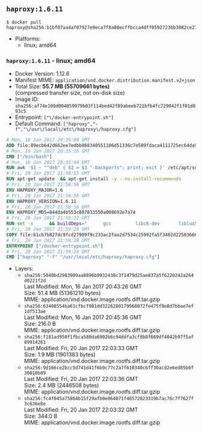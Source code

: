 ## `haproxy:1.6.11`

```console
$ docker pull haproxy@sha256:b1bf07aa4af07927e9eca7f8a80ecffbcca4dff0592723bb3082ce27c2234a50
```

-	Platforms:
	-	linux; amd64

### `haproxy:1.6.11` - linux; amd64

-	Docker Version: 1.12.6
-	Manifest MIME: `application/vnd.docker.distribution.manifest.v2+json`
-	Total Size: **55.7 MB (55709661 bytes)**  
	(compressed transfer size, not on-disk size)
-	Image ID: `sha256:af74e109d004059979b03f114bed42f89abeeb721bfb4fc729042f1f01d093c5`
-	Entrypoint: `["\/docker-entrypoint.sh"]`
-	Default Command: `["haproxy","-f","\/usr\/local\/etc\/haproxy\/haproxy.cfg"]`

```dockerfile
# Mon, 16 Jan 2017 20:35:09 GMT
ADD file:89ecb642d662ee7edbb868340551106d51336c7e589fdaca4111725ec64da957 in / 
# Mon, 16 Jan 2017 20:35:16 GMT
CMD ["/bin/bash"]
# Mon, 16 Jan 2017 20:35:44 GMT
RUN awk '$1 ~ "^deb" { $3 = $3 "-backports"; print; exit }' /etc/apt/sources.list > /etc/apt/sources.list.d/backports.list
# Fri, 20 Jan 2017 21:58:55 GMT
RUN apt-get update 	&& apt-get install -y --no-install-recommends 		liblua5.3-0 		libpcre3 		libssl1.0.0 	&& rm -rf /var/lib/apt/lists/*
# Fri, 20 Jan 2017 21:58:56 GMT
ENV HAPROXY_MAJOR=1.6
# Fri, 20 Jan 2017 21:58:56 GMT
ENV HAPROXY_VERSION=1.6.11
# Fri, 20 Jan 2017 21:58:56 GMT
ENV HAPROXY_MD5=844da4b553c887833550a008692e7a74
# Fri, 20 Jan 2017 21:59:27 GMT
RUN set -x 		&& buildDeps=' 		gcc 		libc6-dev 		liblua5.3-dev 		libpcre3-dev 		libssl-dev 		make 		wget 	' 	&& apt-get update && apt-get install -y $buildDeps --no-install-recommends && rm -rf /var/lib/apt/lists/* 		&& wget -O haproxy.tar.gz "http://www.haproxy.org/download/${HAPROXY_MAJOR}/src/haproxy-${HAPROXY_VERSION}.tar.gz" 	&& echo "$HAPROXY_MD5 *haproxy.tar.gz" | md5sum -c 	&& mkdir -p /usr/src/haproxy 	&& tar -xzf haproxy.tar.gz -C /usr/src/haproxy --strip-components=1 	&& rm haproxy.tar.gz 		&& makeOpts=' 		TARGET=linux2628 		USE_LUA=1 LUA_INC=/usr/include/lua5.3 		USE_OPENSSL=1 		USE_PCRE=1 PCREDIR= 		USE_ZLIB=1 	' 	&& make -C /usr/src/haproxy -j "$(nproc)" all $makeOpts 	&& make -C /usr/src/haproxy install-bin $makeOpts 		&& mkdir -p /usr/local/etc/haproxy 	&& cp -R /usr/src/haproxy/examples/errorfiles /usr/local/etc/haproxy/errors 	&& rm -rf /usr/src/haproxy 		&& apt-get purge -y --auto-remove $buildDeps
# Fri, 20 Jan 2017 21:59:28 GMT
COPY file:b1cb7b827dc9fcd27909f9c233ac2faa2d7534c25992fa5f3402d22503666d6d in / 
# Fri, 20 Jan 2017 21:59:28 GMT
ENTRYPOINT ["/docker-entrypoint.sh"]
# Fri, 20 Jan 2017 21:59:29 GMT
CMD ["haproxy" "-f" "/usr/local/etc/haproxy/haproxy.cfg"]
```

-	Layers:
	-	`sha256:5040bd2983909aa8896b9932438c3f1479d25ae837a5f6220242a264d0221f2d`  
		Last Modified: Mon, 16 Jan 2017 20:43:26 GMT  
		Size: 51.4 MB (51361210 bytes)  
		MIME: application/vnd.docker.image.rootfs.diff.tar.gzip
	-	`sha256:63408554ba61cfbcf981dd3226280179968072fe475f9e8d7bbae7ef1df513ae`  
		Last Modified: Mon, 16 Jan 2017 20:45:36 GMT  
		Size: 216.0 B  
		MIME: application/vnd.docker.image.rootfs.diff.tar.gzip
	-	`sha256:f181ad950f1fbca580da6902b6c94ddfa3cf8b8f669df4042b97f5af89914261`  
		Last Modified: Fri, 20 Jan 2017 22:03:33 GMT  
		Size: 1.9 MB (1901383 bytes)  
		MIME: application/vnd.docker.image.rootfs.diff.tar.gzip
	-	`sha256:9d166ce2bcc5d741d41f6b9c77c2a7f610340c6ff30acd2e6ed85b0f30010b89`  
		Last Modified: Fri, 20 Jan 2017 22:03:36 GMT  
		Size: 2.4 MB (2446508 bytes)  
		MIME: application/vnd.docker.image.rootfs.diff.tar.gzip
	-	`sha256:fc4f045a75864b15f29afb0e064071f48572823319b7ac76c7f7627f3c636e8e`  
		Last Modified: Fri, 20 Jan 2017 22:03:32 GMT  
		Size: 344.0 B  
		MIME: application/vnd.docker.image.rootfs.diff.tar.gzip
